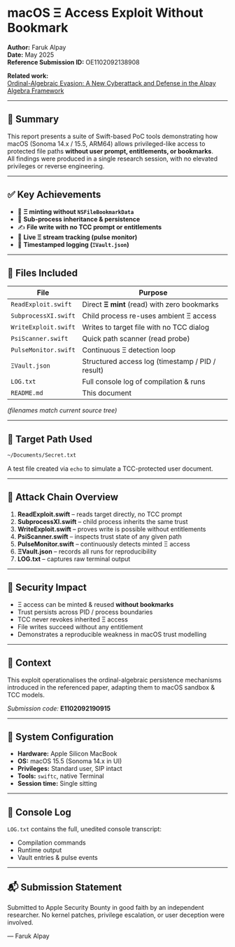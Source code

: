 # macOS Ξ Access Exploit Without Bookmark

**Author:** Faruk Alpay  
**Date:** May 2025  
**Reference Submission ID:** OE1102092138908  

**Related work:**  
[Ordinal-Algebraic Evasion: A New Cyberattack and Defense in the Alpay Algebra Framework](https://www.researchgate.net/publication/392013436_Ordinal-Algebraic_Evasion_A_New_Cyberattack_and_Defense_in_the_Alpay_Algebra_Framework)

---

## 🧠 Summary
This report presents a suite of Swift-based PoC tools demonstrating how macOS (Sonoma 14.x / 15.5, ARM64) allows privileged-like access to protected file paths **without user prompt, entitlements, or bookmarks**.  
All findings were produced in a single research session, with no elevated privileges or reverse engineering.

---

## ✅ Key Achievements
- 🧩 **Ξ minting without `NSFileBookmarkData`**  
- 🔄 **Sub-process inheritance & persistence**  
- ✍️ **File write with no TCC prompt or entitlements**  
- 📡 **Live Ξ stream tracking (pulse monitor)**  
- 🧾 **Timestamped logging (`ΞVault.json`)**

---

## 📁 Files Included

| File | Purpose |
|------|---------|
| `ReadExploit.swift`        | Direct **Ξ mint** (read) with zero bookmarks |
| `SubprocessXI.swift`       | Child process re-uses ambient Ξ access |
| `WriteExploit.swift`       | Writes to target file with no TCC dialog |
| `PsiScanner.swift`         | Quick path scanner (read probe) |
| `PulseMonitor.swift`       | Continuous Ξ detection loop |
| `ΞVault.json`              | Structured access log (timestamp / PID / result) |
| `LOG.txt`                  | Full console log of compilation & runs |
| `README.md`                | This document |

*(filenames match current source tree)*

---

## 📂 Target Path Used

```bash
~/Documents/Secret.txt
````

A test file created via `echo` to simulate a TCC-protected user document.

---

## 🧷 Attack Chain Overview

1. **ReadExploit.swift** – reads target directly, no TCC prompt
2. **SubprocessXI.swift** – child process inherits the same trust
3. **WriteExploit.swift** – proves write is possible without entitlements
4. **PsiScanner.swift** – inspects trust state of any given path
5. **PulseMonitor.swift** – continuously detects minted Ξ access
6. **ΞVault.json** – records all runs for reproducibility
7. **LOG.txt** – captures raw terminal output

---

## 🔐 Security Impact

* Ξ access can be minted & reused **without bookmarks**
* Trust persists across PID / process boundaries
* TCC never revokes inherited Ξ access
* File writes succeed without any entitlement
* Demonstrates a reproducible weakness in macOS trust modelling

---

## 🧭 Context

This exploit operationalises the ordinal-algebraic persistence mechanisms introduced in the referenced paper, adapting them to macOS sandbox & TCC models.

*Submission code:* **E1102092190915**

---

## 🧪 System Configuration

* **Hardware:** Apple Silicon MacBook
* **OS:** macOS 15.5 (Sonoma 14.x in UI)
* **Privileges:** Standard user, SIP intact
* **Tools:** `swiftc`, native Terminal
* **Session time:** Single sitting

---

## 📄 Console Log

`LOG.txt` contains the full, unedited console transcript:

* Compilation commands
* Runtime output
* Vault entries & pulse events

---

## 📬 Submission Statement

Submitted to Apple Security Bounty in good faith by an independent researcher.
No kernel patches, privilege escalation, or user deception were involved.

— Faruk Alpay
